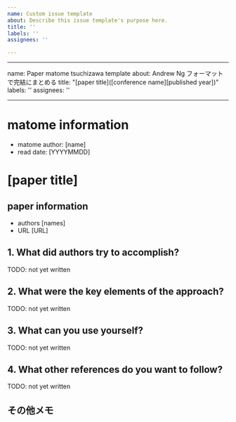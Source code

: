 ```yaml
---
name: Custom issue template
about: Describe this issue template's purpose here.
title: ''
labels: ''
assignees: ''

---
```


---
name: Paper matome tsuchizawa template
about: Andrew Ng フォーマットで完結にまとめる
title: "[paper title]([conference name][published year])"
labels: ''
assignees: ''

---

# matome information
- matome author: [name]
- read date: [YYYYMMDD]

# [paper title]
## paper information
- authors
[names]
- URL
[URL]

## 1. What did authors try to accomplish?

TODO: not yet written

## 2. What were the key elements of the approach?

TODO: not yet written

## 3. What can you use yourself?

TODO: not yet written

## 4. What other references do you want to follow?

TODO: not yet written

## その他メモ
